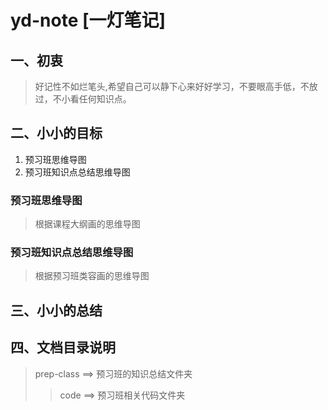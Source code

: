 # yd-note [一灯笔记]
## 一、初衷
> 好记性不如烂笔头,希望自己可以静下心来好好学习，不要眼高手低，不放过，不小看任何知识点。

## 二、小小的目标
1. 预习班思维导图
2. 预习班知识点总结思维导图
### 预习班思维导图
> 根据课程大纲画的思维导图
### 预习班知识点总结思维导图
> 根据预习班类容画的思维导图
## 三、小小的总结

## 四、文档目录说明

 > prep-class ==>  预习班的知识总结文件夹
 >>code ==> 预习班相关代码文件夹
